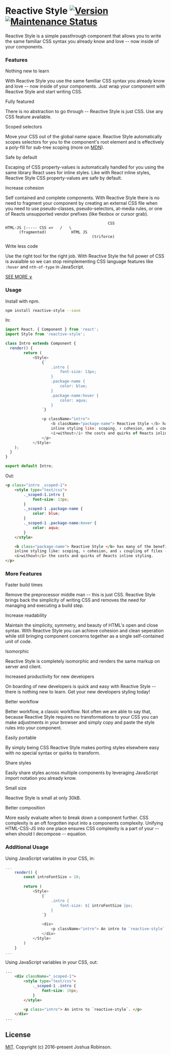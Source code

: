 # Reactive Style [![Version](http://img.shields.io/npm/v/reactive-root.svg)](https://www.npmjs.org/package/reactive-style) [![Maintenance Status](https://img.shields.io/badge/status-maintained-brightgreen.svg)](https://github.com/buildbreakdo/reactive-style/pulse) 

Reactive Style is a simple passthrough component that allows you to write the same 
familiar CSS syntax you already know and love -- now inside of your components.

### Features

Nothing new to learn

With Reactive Style you use the same familiar CSS syntax you already know
and love -- now inside of your components. Just wrap your component with Reactive
Style and start writing CSS.

Fully featured

There is no abstraction to go through -- Reactive Style is just CSS. Use any CSS
feature available.

Scoped selectors

Move your CSS out of the global name space. Reactive Style automatically scopes 
selectors for you to the component's root element and is effectively a poly-fill for
sub-tree scoping (more on [MDN](https://developer.mozilla.org/en-US/docs/Web/API/HTMLStyleElement/scoped)).

Safe by default

Escaping of CSS property-values is automatically handled for you using the same
library React uses for inline styles. Like with React inline styles, Reactive 
Style CSS property-values are safe by default. 

Increase cohesion

Self contained and complete components. With Reactive Style there is no need
to fragment your component by creating an external CSS file when you need to 
use pseudo-classes, pseudo-selectors, at-media rules, or one of Reacts unsupported
vendor prefixes (like flexbox or cursor grab).

											     CSS
	HTML-JS |----- CSS =>   /   \ 
		  (fragmented)			 HTML JS
									      (triforce)

Write less code

Use the right tool for the right job. With Reactive Style the full power of CSS 
is avaialble so we can stop reimplementing CSS language features like `:hover` and 
`nth-of-type` in JavaScript.


[SEE MORE &vee;](#more-features)

### Usage

Install with npm.

```sh
npm install reactive-style --save
```

In:
```js
import React, { Component } from 'react';
import Style from 'reactive-style';

class Intro extends Component {  
  render() {
		return (
			<Style>
				{`
					.intro {
						font-size: 13px;
					}
					.package-name {
						color: blue;
					}
					.package-name:hover {
						color: aqua;
					}
				`}

				<p className="intro"> 
					<b className="package-name"> Reactive Style </b> has many of the benefits of 
					inline styling like: scoping, ↑ cohesion, and ↓ coupling of files -- 
					<i>without</i> the costs and quirks of Reacts inline styling.
				</p>
			</Style>
    );
  }
}

export default Intro;
```

Out:
```html
<p class="intro _scoped-1">
	<style type="text/css">
		._scoped-1.intro {
			font-size: 13px;
		}
		._scoped-1 .package-name {
			color: blue;
		}
		._scoped-1 .package-name:hover {
			color: aqua;
		}
	</style>

	<b class="package-name"> Reactive Style </b> has many of the benefits of 
	inline styling like: scoping, ↑ cohesion, and ↓ coupling of files -- 
	<i>without</i> the costs and quirks of Reacts inline styling.				  
</p>
```

### More Features

Faster build times

Remove the preprocessor middle man -- this is just CSS. Reactive Style brings back
the simplicity of writing CSS and removes the need for managing and executing a
build step.

Increase readability

Maintain the simplicity, symmetry, and beauty of HTML's open and close syntax. 
With Reactive Style you can achieve cohesion and clean seperation while still 
bringing component concerns together as a single self-contained unit of code.

Isomorphic

Reactive Style is completely isomorphic and renders the same markup on server 
and client.

Increased productivity for new developers

On boarding of new developers is quick and easy with Reactive Style -- there is 
nothing new to learn. Get your new developers styling today!

Better workflow

Better workflow, a classic workflow. Not often we are able to say that, because
Reactive Style requires no transformations to your CSS you can make adjustments
in your browser and simply copy and paste the style rules into your component.

Easily portable

By simply being CSS Reactive Style makes porting styles elsewhere easy with no
special syntax or quirks to transform.

Share styles

Easily share styles across multiple components by leveraging JavaScript import 
notation you already know.

Small size

Reactive Style is small at only 30kB. 

Better composition 

More easily evaluate when to break down a component further. CSS complexity is an
oft forgotten input into a components complexity. Unifying HTML-CSS-JS into one
place ensures CSS complexity is a part of your -- when should I decompose -- equation.

### Additional Usage

Using JavaScript variables in your CSS, in:
```javascript
...
	render() {
		const introFontSize = 10;
		
		return (
			<Style>
				{` 
					.intro { 
						font-size: ${ introFontSize }px;
					} 
				`}

				<div>
					<p className="intro"> An intro to `reactive-style`. </p>
				</div>
			</Style>
		)
	}
...
```

Using JavaScript variables in your CSS, out:
```html
...
	<div className="_scoped-1">
		<style type="text/css">
			._scoped-1 .intro {
				font-size: 10px;
			}
		</style>

		<p class="intro"> An intro to `reactive-style`. </p>
	</div>
...
```

## License
[MIT](LICENSE). Copyright (c) 2016-present Joshua Robinson.
